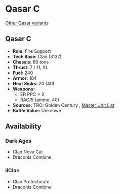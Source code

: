 # Qasar C 

[Other Qasar variants](../qasar.md) 

## Qasar C 

- **Role:** Fire Support 
- **Tech Base:** Clan (3137) 
- **Chassis:** 80 tons 
- **Thrust:** 7 / 11, XL 
- **Fuel:** 240 
- **Armor:** 184 
- **Heat Sinks:** 20 (40) 
- **Weapons:** 
  - ER PPC × 2 
  - RAC/5 (ammo: 40) 
- **Sources:** TRO: Golden Century , [Master Unit List](http://masterunitlist.info/Unit/Details/7665) 
- **Battle Value:** Unknown 

## Availability 

### Dark Ages 

- Clan Nova Cat 
- Draconis Combine 

### ilClan 

- Clan Protectorate 
- Draconis Combine 

